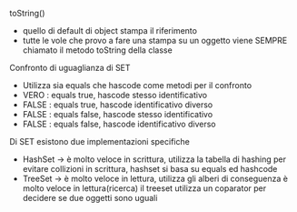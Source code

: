toString()
- quello di default di object stampa il riferimento
- tutte le vole che provo a fare una stampa su un oggetto viene SEMPRE chiamato il metodo toString della classe


Confronto di uguaglianza di SET
- Utilizza sia equals che hascode come metodi per il confronto
- VERO : equals true, hascode stesso identificativo
- FALSE : equals true, hascode identificativo diverso
- FALSE : equals false, hascode stesso identificativo
- FALSE : equals false, hascode identificativo diverso


Di SET esistono due implementazioni specifiche
- HashSet -> è molto veloce in scrittura, utilizza la tabella di hashing per evitare collizioni in scrittura,
            hashset si basa su equals ed hashcode
- TreeSet -> è molto veloce in lettura, utilizza gli alberi di conseguenza è molto veloce in lettura(ricerca)
             il treeset utilizza un coparator per decidere se due oggetti sono uguali
